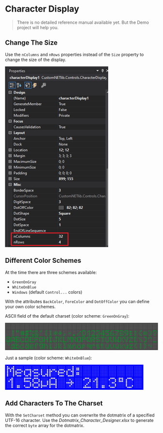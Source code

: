 # Character Display

> There is no detailed reference manual available yet. But the Demo project will help you.

## Change The Size

Use the `nColumns` and `nRows` properties instead of the `Size` property to change the size of the display.

![](./00_readme_assets/sizeProperty.png)

## Different Color Schemes

At the time there are three schemes available:
* `GreenOnGray`
* `WhiteOnBlue`
* `Windows` (default `Control...` colors)

With the attributes `BackColor`, `ForeColor` and `DotOffColor` you can define your own color schemes.

ASCII field of the default charset (color scheme: `GreenOnGray`):

![](./00_readme_assets/defaultCharset_AsciiField.png)

Just a sample (color scheme: `WhiteOnBlue`):

![](./00_readme_assets/WhiteOnBlue.png)

## Add Characters To The Charset

With the `SetCharset` method you can overwrite the dotmatrix of a specified UTF-16 character. Use the _Dotmatrix_Character_Designer.xlsx_ to generate the correct `byte` array for the dotmatrix.
